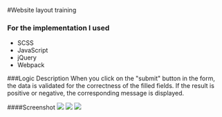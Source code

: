 #Website layout training
### For the implementation I used
- SCSS
- JavaScript
- jQuery
- Webpack

###Logic Description
When you click on the "submit" button in the form, the data is validated for the correctness of the filled fields. If the result is positive or negative, the corresponding message is displayed.

####Screenshot
<image src="./src/img/Screenshoot1.png">
<image src="./src/img/Screenshoot2.png">
<image src="./src/img/Screenshoot3.png">
